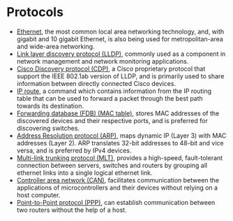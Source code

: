 # Protocols

* [Ethernet](https://wiki.wireshark.org/Ethernet), the most common local area networking technology, and, with gigabit and 10 gigabit Ethernet, is also being used for metropolitan-area and wide-area networking.
* [Link layer discovery protocol (LLDP)](https://wiki.wireshark.org/LinkLayerDiscoveryProtocol), commonly used as a component in network management and network monitoring applications.
* [Cisco Discovery protocol (CDP)](https://wiki.wireshark.org/CDP), a Cisco proprietary protocol that support the IEEE 802.1ab version of LLDP, and is primarily used to share information between directly connected Cisco devices.
* [IP route](https://www.man7.org/linux/man-pages/man8/ip-route.8.html), a command which contains information from the IP routing table that can be used to forward a packet through the best path towards its destination.
* [Forwarding database (FDB) (MAC table)](https://en.wikipedia.org/wiki/Forwarding_information_base), stores MAC addresses of the discovered devices and their respective ports, and is preferred for discovering switches.
* [Address Resolution protocol (ARP)](https://www.rfc-editor.org/rfc/rfc826), maps dynamic IP (Layer 3) with MAC addresses (Layer 2). ARP translates 32-bit addresses to 48-bit and vice versa, and is preferred by IPv4 devices.
* [Multi-link trunking protocol (MLT)](https://en.wikipedia.org/wiki/Multi-link_trunking), provides a high-speed, fault-tolerant connection between servers, switches and routers by grouping all ethernet links into a single logical ethernet link.
* [Controller area network (CAN)](https://en.wikipedia.org/wiki/CAN_bus), facilitates communication between the applications of microcontrollers and their devices without relying on a host computer.
* [Point-to-Point protocol (PPP)](https://wiki.wireshark.org/PPP.md), can establish communication between two routers without the help of a host.